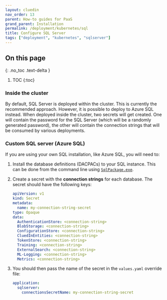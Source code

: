 ```yaml
---
layout: cluedin
nav_order: 13
parent: How-to guides for PaaS
grand_parent: Installation
permalink: /deployment/kubernetes/sql
title: Configure SQL Server
tags: ["deployment", "kubernetes", "sqlserver"]
---
```

## On this page
{: .no_toc .text-delta }
1. TOC
{:toc}

### Inside the cluster

By default, SQL Server is deployed within the cluster. This is currently the recommended approach. However, it is possible to deploy to Azure SQL instead. When deployed inside the cluster, two secrets will get created. One will contain the password for the SQL Server (which will be a randomly generated password), the other will contain the connection strings that will be consumed by various deployments.

### Custom SQL server (Azure SQL)

If you are using your own SQL installation, like Azure SQL, you will need to:

1. Install the database definitions (DACPACs) to your SQL instance. This can be done from the command line using [`SqlPackage.exe`](https://docs.microsoft.com/en-us/sql/tools/sqlpackage?view=sql-server-2017#publish-parameters-properties-and-sqlcmd-variables). 

1. Create a secret with the **connection strings** for each database. The secret should have the following keys:
    ```yaml
    apiVersion: v1
    kind: Secret
    metadata:
      name: my-connection-string-secret
    type: Opaque
    data:
      AuthenticationStore: <connection-string>
      BlobStorage: <connection-string>
      ConfigurationStore: <connection-string>
      CluedInEntities: <connection-string>
      TokenStore: <connection-string>
      Training: <connection-string>
      ExternalSearch: <connection-string>
      ML-Logging: <connection-string>
      Metrics: <connection-string>
    ```

1. You should then pass the name of the secret in the `values.yaml` override file:
    ```yaml
    application:
      sqlserver:
        connectionsSecretName: my-connection-string-secret
    ```